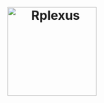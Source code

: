 <h1 align="center">
  <br>
  <img src="/images/rplexus-96.png" alt="Rplexus" width="200"/>
  <br>
  <p align="center">
  <!--<a href="https://ko-fi.com/Y8Y2QC9Y"><img src="https://www.ko-fi.com/img/githubbutton_sm.svg" alt="Ko-fi" width="200"/></a>-->
  </p>
</h1>


